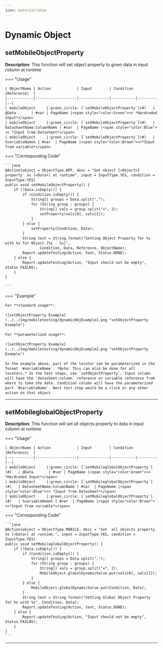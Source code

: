 ```yaml
---
icon: material/atom
---
```


# **Dynamic Object** 

## **setMobileObjectProperty**

**Description**: This function will set object property to given data in input column at runtime

=== "Usage"

    | ObjectName | Action            | Input        | Condition |Reference|  |
    |------------|-------------------|--------------|-----------|---------|--|
    | mobileObject     |:green_circle: [`setMobileObjectProperty`](#)   | @Data       | #var | PageName |<span style="color:Green"><< *Hardcoded Input*</span> 
    | mobileObject     |:green_circle: [`setMobileObjectProperty`](#)   | DatasheetName:ColumnName | #var  | PageName |<span style="color:Blue"><< *Input from Datasheet*</span>
    | mobileObject     |:green_circle: [`setMobileObjectProperty`](#)   | %variableName% | #var  | PageName |<span style="color:Brown"><<*Input from variable*</span>

=== "Corresponding Code"

    ```java
    @Action(object = ObjectType.APP, desc = "Set object [<Object>] property  as [<Data>] at runtime", input = InputType.YES, condition = InputType.YES)
    public void setMobileObjectProperty() {
        if (!Data.isEmpty()) {
            if (Condition.isEmpty()) {
                String[] groups = Data.split(",");
                for (String group : groups) {
                    String[] vals = group.split("=", 2);
                    setProperty(vals[0], vals[1]);
                }
            } else {
                setProperty(Condition, Data);
            }
            String text = String.format("Setting Object Property for %s with %s for Object [%s - %s]",
                    Condition, Data, Reference, ObjectName);
            Report.updateTestLog(Action, text, Status.DONE);
        } else {
            Report.updateTestLog(Action, "Input should not be empty", Status.FAILNS);
        }
    }

    ```

=== "Example"

    For **standard usage**:

    ![setObjectProperty Example](../../img/mobiletesting/dynamicObjExample1.png "setObjectProperty Example")

    For **parameterized usage**:

    ![setObjectProperty Example](../../img/mobiletesting/dynamicObjExample2.png "setObjectProperty Example")

    In the example above, part of the locator can be parameterized in the format `#variableName`. *Note: This can also be done for all locators.* In the test steps, use `setObjectProperty`. Input column will have the `datasheet:column` reference or variable reference from where to take the data. Condition column will have the parameterized part `#variableName`. Next test step would be a click or any other action on that object
----------------------

## **setMobileglobalObjectProperty**

**Description**: This function will set all objects property to data in input column  at runtime

=== "Usage"

    | ObjectName | Action            | Input        | Condition |Reference|  |
    |------------|-------------------|--------------|-----------|---------|--|
    | mobileObject     |:green_circle: [`setMobileglobalObjectProperty`](#)   | @Data       | #var | PageName |<span style="color:Green"><< *Hardcoded Input*</span> 
    | mobileObject     |:green_circle: [`setMobileglobalObjectProperty`](#)   | DatasheetName:ColumnName | #var  | PageName |<span style="color:Blue"><< *Input from Datasheet*</span>
    | mobileObject     |:green_circle: [`setMobileglobalObjectProperty`](#)   | %variableName% | #var  | PageName |<span style="color:Brown"><<*Input from variable*</span>

=== "Corresponding Code"

    ```java
    @Action(object = ObjectType.MOBILE, desc = "Set  all objects property to [<Data>] at runtime.", input = InputType.YES, condition = InputType.YES)
    public void setMobileglobalObjectProperty() {
        if (!Data.isEmpty()) {
            if (Condition.isEmpty()) {
                String[] groups = Data.split(",");
                for (String group : groups) {
                    String[] vals = group.split("=", 2);
                    MobileObject.globalDynamicValue.put(vals[0], vals[1]);
                }
            } else {
                MobileObject.globalDynamicValue.put(Condition, Data);
            }
            String text = String.format("Setting Global Object Property for %s with %s", Condition, Data);
            Report.updateTestLog(Action, text, Status.DONE);
        } else {
            Report.updateTestLog(Action, "Input should not be empty", Status.FAILNS);
        }
    }
    ```
----------------------
